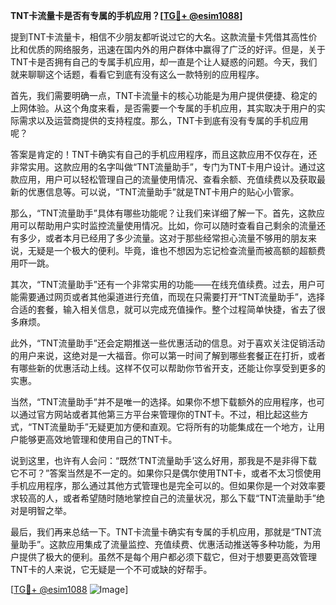 **TNT卡流量卡是否有专属的手机应用？[[TG💪+ @esim1088](https://t.me/s/esim1088)]**

提到TNT卡流量卡，相信不少朋友都听说过它的大名。这款流量卡凭借其高性价比和优质的网络服务，迅速在国内外的用户群体中赢得了广泛的好评。但是，关于TNT卡是否拥有自己的专属手机应用，却一直是个让人疑惑的问题。今天，我们就来聊聊这个话题，看看它到底有没有这么一款特别的应用程序。

首先，我们需要明确一点，TNT卡流量卡的核心功能是为用户提供便捷、稳定的上网体验。从这个角度来看，是否需要一个专属的手机应用，其实取决于用户的实际需求以及运营商提供的支持程度。那么，TNT卡到底有没有专属的手机应用呢？

答案是肯定的！TNT卡确实有自己的手机应用程序，而且这款应用不仅存在，还非常实用。这款应用的名字叫做“TNT流量助手”，专门为TNT卡用户设计。通过这款应用，用户可以轻松管理自己的流量使用情况、查看余额、充值续费以及获取最新的优惠信息等。可以说，“TNT流量助手”就是TNT卡用户的贴心小管家。

那么，“TNT流量助手”具体有哪些功能呢？让我们来详细了解一下。首先，这款应用可以帮助用户实时监控流量使用情况。比如，你可以随时查看自己剩余的流量还有多少，或者本月已经用了多少流量。这对于那些经常担心流量不够用的朋友来说，无疑是一个极大的便利。毕竟，谁也不想因为忘记检查流量而被高额的超额费用吓一跳。

其次，“TNT流量助手”还有一个非常实用的功能——在线充值续费。过去，用户可能需要通过网页或者其他渠道进行充值，而现在只需要打开“TNT流量助手”，选择合适的套餐，输入相关信息，就可以完成充值操作。整个过程简单快捷，省去了很多麻烦。

此外，“TNT流量助手”还会定期推送一些优惠活动的信息。对于喜欢关注促销活动的用户来说，这绝对是一大福音。你可以第一时间了解到哪些套餐正在打折，或者有哪些新的优惠活动上线。这样不仅可以帮助你节省开支，还能让你享受到更多的实惠。

当然，“TNT流量助手”并不是唯一的选择。如果你不想下载额外的应用程序，也可以通过官方网站或者其他第三方平台来管理你的TNT卡。不过，相比起这些方式，“TNT流量助手”无疑更加方便和直观。它将所有的功能集成在一个地方，让用户能够更高效地管理和使用自己的TNT卡。

说到这里，也许有人会问：“既然‘TNT流量助手’这么好用，那我是不是非得下载它不可？”答案当然是不一定的。如果你只是偶尔使用TNT卡，或者不太习惯使用手机应用程序，那么通过其他方式管理也是完全可以的。但如果你是一个对效率要求较高的人，或者希望随时随地掌控自己的流量状况，那么下载“TNT流量助手”绝对是明智之举。

最后，我们再来总结一下。TNT卡流量卡确实有专属的手机应用，那就是“TNT流量助手”。这款应用集成了流量监控、充值续费、优惠活动推送等多种功能，为用户提供了极大的便利。虽然不是每个用户都必须下载它，但对于想要更高效管理TNT卡的人来说，它无疑是一个不可或缺的好帮手。

[[TG💪+ @esim1088](https://t.me/s/esim1088) ![Image](https://i.postimg.cc/4NQfJmqS/Snipaste-2025-05-13-00-14-12.png)]